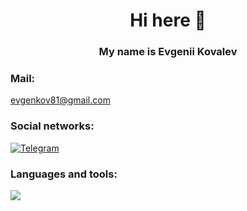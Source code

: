 <h1 align="center"> Hi here 👋
<h3 align="center">  My name is Evgenii Kovalev


### Mail:
evgenkov81@gmail.com

### Social networks:

<a href="https://t.me/evgeniiK81">
   <img top="0" src="https://img.shields.io/badge/telegram-%2320232a.
svg?style=for-the-badge&logo=Telegram&logoColor=white" alt="Telegram" target="_blank"
margin-left="15px">
</a>

### Languages and tools:
<a href="https://skillicons.dev">
<img src="https://skillicons.dev/icons?i=java,spring,postgres,linux,maven,git,docker" />
</a>
